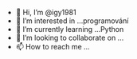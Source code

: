 - 👋 Hi, I’m @igy1981
- 👀 I’m interested in ...programování
- 🌱 I’m currently learning ...Python
- 💞️ I’m looking to collaborate on ...
- 📫 How to reach me ...

<!---
igy1981/igy1981 is a ✨ special ✨ repository because its `README.md` (this file) appears on your GitHub profile.
You can click the Preview link to take a look at your changes.
--->
